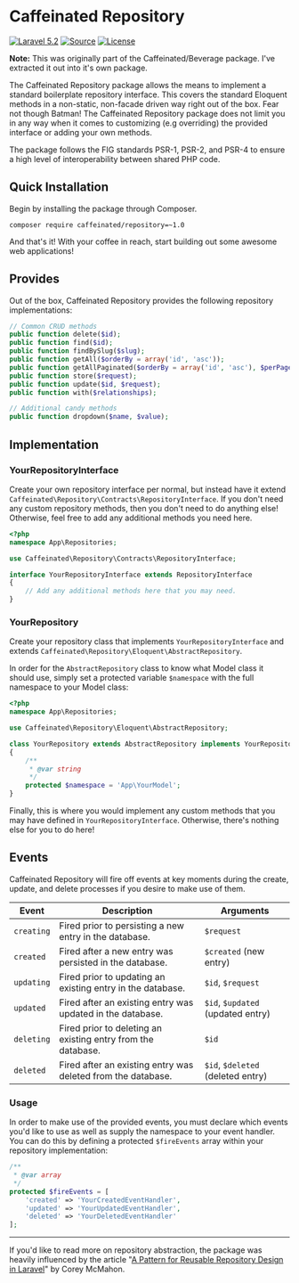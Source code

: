 Caffeinated Repository
======================
[![Laravel 5.2](https://img.shields.io/badge/Laravel-5.2-orange.svg?style=flat-square)](http://laravel.com)
[![Source](http://img.shields.io/badge/source-caffeinated/repository-blue.svg?style=flat-square)](https://github.com/caffeinated/repository)
[![License](http://img.shields.io/badge/license-MIT-brightgreen.svg?style=flat-square)](https://tldrlegal.com/license/mit-license)

**Note:** This was originally part of the Caffeinated/Beverage package. I've extracted it out into it's own package.

The Caffeinated Repository package allows the means to implement a standard boilerplate repository interface. This covers the standard Eloquent methods in a non-static, non-facade driven way right out of the box. Fear not though Batman! The Caffeinated Repository package does not limit you in any way when it comes to customizing (e.g overriding) the provided interface or adding your own methods.

The package follows the FIG standards PSR-1, PSR-2, and PSR-4 to ensure a high level of interoperability between shared PHP code.

Quick Installation
------------------
Begin by installing the package through Composer.

```
composer require caffeinated/repository=~1.0
```

And that's it! With your coffee in reach, start building out some awesome web applications!

Provides
--------
Out of the box, Caffeinated Repository provides the following repository implementations:

```php
// Common CRUD methods
public function delete($id);
public function find($id);
public function findBySlug($slug);
public function getAll($orderBy = array('id', 'asc'));
public function getAllPaginated($orderBy = array('id', 'asc'), $perPage = 25);
public function store($request);
public function update($id, $request);
public function with($relationships);

// Additional candy methods
public function dropdown($name, $value);
```

Implementation
--------------

### YourRepositoryInterface
Create your own repository interface per normal, but instead have it extend `Caffeinated\Repository\Contracts\RepositoryInterface`. If you don't need any custom repository methods, then you don't need to do anything else! Otherwise, feel free to add any additional methods you need here.

```php
<?php
namespace App\Repositories;

use Caffeinated\Repository\Contracts\RepositoryInterface;

interface YourRepositoryInterface extends RepositoryInterface
{
    // Add any additional methods here that you may need.
}
```

### YourRepository
Create your repository class that implements `YourRepositoryInterface` and extends `Caffeinated\Repository\Eloquent\AbstractRepository`.

In order for the `AbstractRepository` class to know what Model class it should use, simply set a protected variable `$namespace` with the full namespace to your Model class:

```php
<?php
namespace App\Repositories;

use Caffeinated\Repository\Eloquent\AbstractRepository;

class YourRepository extends AbstractRepository implements YourRepositoryInterface
{
    /**
     * @var string
     */
    protected $namespace = 'App\YourModel';
}
```

Finally, this is where you would implement any custom methods that you may have defined in `YourRepositoryInterface`. Otherwise, there's nothing else for you to do here!

Events
------
Caffeinated Repository will fire off events at key moments during the create, update, and delete processes if you desire to make use of them.

| Event | Description | Arguments |
|-------|-------------|-----------|
| `creating` | Fired prior to persisting a new entry in the database. | `$request` |
| `created`  | Fired after a new entry was persisted in the database. | `$created` (new entry) |
| `updating` | Fired prior to updating an existing entry in the database. | `$id`, `$request` |
| `updated`  | Fired after an existing entry was updated in the database. | `$id`, `$updated` (updated entry) |
| `deleting` | Fired prior to deleting an existing entry from the database. | `$id` |
| `deleted`  | Fired after an existing entry was deleted from the database. | `$id`, `$deleted` (deleted entry) |

### Usage
In order to make use of the provided events, you must declare which events you'd like to use as well as supply the namespace to your event handler. You can do this by defining a protected `$fireEvents` array within your repository implementation:

```php
/**
 * @var array
 */
protected $fireEvents = [
    'created' => 'YourCreatedEventHandler',
    'updated' => 'YourUpdatedEventHandler',
    'deleted' => 'YourDeletedEventHandler'
];
```

---

If you'd like to read more on repository abstraction, the package was heavily influenced by the article "[A Pattern for Reusable Repository Design in Laravel](http://slashnode.com/reusable-repository-design-in-laravel/)" by Corey McMahon.
